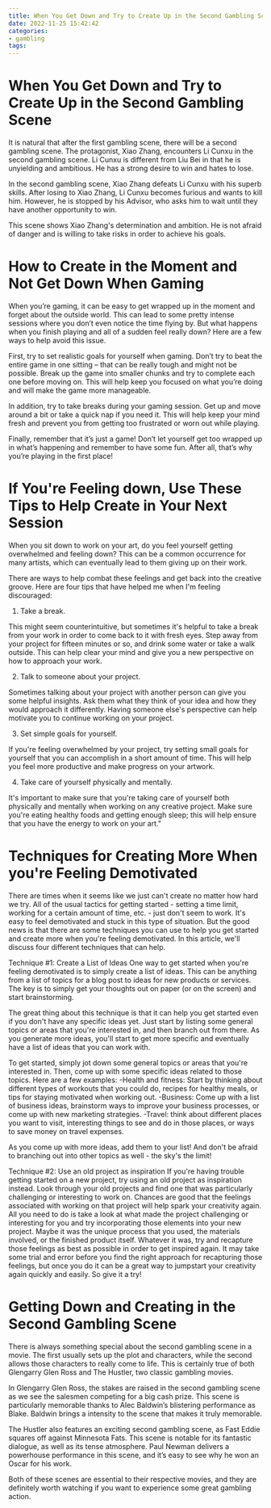 ```yaml
---
title: When You Get Down and Try to Create Up in the Second Gambling Scene
date: 2022-11-25 15:42:42
categories:
- gambling
tags:
---
```



#  When You Get Down and Try to Create Up in the Second Gambling Scene

It is natural that after the first gambling scene, there will be a second gambling scene. The protagonist, Xiao Zhang, encounters Li Cunxu in the second gambling scene. Li Cunxu is different from Liu Bei in that he is unyielding and ambitious. He has a strong desire to win and hates to lose.

In the second gambling scene, Xiao Zhang defeats Li Cunxu with his superb skills. After losing to Xiao Zhang, Li Cunxu becomes furious and wants to kill him. However, he is stopped by his Advisor, who asks him to wait until they have another opportunity to win.

This scene shows Xiao Zhang's determination and ambition. He is not afraid of danger and is willing to take risks in order to achieve his goals.

#  How to Create in the Moment and Not Get Down When Gaming

When you’re gaming, it can be easy to get wrapped up in the moment and forget about the outside world. This can lead to some pretty intense sessions where you don’t even notice the time flying by. But what happens when you finish playing and all of a sudden feel really down? Here are a few ways to help avoid this issue.

First, try to set realistic goals for yourself when gaming. Don’t try to beat the entire game in one sitting – that can be really tough and might not be possible. Break up the game into smaller chunks and try to complete each one before moving on. This will help keep you focused on what you’re doing and will make the game more manageable.

In addition, try to take breaks during your gaming session. Get up and move around a bit or take a quick nap if you need it. This will help keep your mind fresh and prevent you from getting too frustrated or worn out while playing.

Finally, remember that it’s just a game! Don’t let yourself get too wrapped up in what’s happening and remember to have some fun. After all, that’s why you’re playing in the first place!

#  If You're Feeling down, Use These Tips to Help Create in Your Next Session

When you sit down to work on your art, do you feel yourself getting overwhelmed and feeling down? This can be a common occurrence for many artists, which can eventually lead to them giving up on their work.

There are ways to help combat these feelings and get back into the creative groove. Here are four tips that have helped me when I'm feeling discouraged:

1. Take a break.

This might seem counterintuitive, but sometimes it's helpful to take a break from your work in order to come back to it with fresh eyes. Step away from your project for fifteen minutes or so, and drink some water or take a walk outside. This can help clear your mind and give you a new perspective on how to approach your work.

2. Talk to someone about your project.

Sometimes talking about your project with another person can give you some helpful insights. Ask them what they think of your idea and how they would approach it differently. Having someone else's perspective can help motivate you to continue working on your project.

3. Set simple goals for yourself.

If you're feeling overwhelmed by your project, try setting small goals for yourself that you can accomplish in a short amount of time. This will help you feel more productive and make progress on your artwork.

4. Take care of yourself physically and mentally.

It's important to make sure that you're taking care of yourself both physically and mentally when working on any creative project. Make sure you're eating healthy foods and getting enough sleep; this will help ensure that you have the energy to work on your art."

#  Techniques for Creating More When you're Feeling Demotivated 
There are times when it seems like we just can't create no matter how hard we try. All of the usual tactics for getting started - setting a time limit, working for a certain amount of time, etc. - just don't seem to work. It's easy to feel demotivated and stuck in this type of situation.
But the good news is that there are some techniques you can use to help you get started and create more when you're feeling demotivated. In this article, we'll discuss four different techniques that can help.

 Technique #1: Create a List of Ideas 
One way to get started when you're feeling demotivated is to simply create a list of ideas. This can be anything from a list of topics for a blog post to ideas for new products or services. The key is to simply get your thoughts out on paper (or on the screen) and start brainstorming.

The great thing about this technique is that it can help you get started even if you don't have any specific ideas yet. Just start by listing some general topics or areas that you're interested in, and then branch out from there. As you generate more ideas, you'll start to get more specific and eventually have a list of ideas that you can work with.

To get started, simply jot down some general topics or areas that you're interested in. Then, come up with some specific ideas related to those topics. Here are a few examples:
-Health and fitness: Start by thinking about different types of workouts that you could do, recipes for healthy meals, or tips for staying motivated when working out.
-Business: Come up with a list of business ideas, brainstorm ways to improve your business processes, or come up with new marketing strategies.
-Travel: think about different places you want to visit, interesting things to see and do in those places, or ways to save money on travel expenses.

As you come up with more ideas, add them to your list! And don't be afraid to branching out into other topics as well - the sky's the limit!

 Technique #2: Use an old project as inspiration 
If you're having trouble getting started on a new project, try using an old project as inspiration instead. Look through your old projects and find one that was particularly challenging or interesting to work on. Chances are good that the feelings associated with working on that project will help spark your creativity again.
All you need to do is take a look at what made the project challenging or interesting for you and try incorporating those elements into your new project. Maybe it was the unique process that you used, the materials involved, or the finished product itself. Whatever it was, try and recapture those feelings as best as possible in order to get inspired again. 
It may take some trial and error before you find the right approach for recapturing those feelings, but once you do it can be a great way to jumpstart your creativity again quickly and easily. So give it a try!


#  Getting Down and Creating in the Second Gambling Scene

There is always something special about the second gambling scene in a movie. The first usually sets up the plot and characters, while the second allows those characters to really come to life. This is certainly true of both Glengarry Glen Ross and The Hustler, two classic gambling movies.

In Glengarry Glen Ross, the stakes are raised in the second gambling scene as we see the salesmen competing for a big cash prize. This scene is particularly memorable thanks to Alec Baldwin’s blistering performance as Blake. Baldwin brings a intensity to the scene that makes it truly memorable.

The Hustler also features an exciting second gambling scene, as Fast Eddie squares off against Minnesota Fats. This scene is notable for its fantastic dialogue, as well as its tense atmosphere. Paul Newman delivers a powerhouse performance in this scene, and it’s easy to see why he won an Oscar for his work.

Both of these scenes are essential to their respective movies, and they are definitely worth watching if you want to experience some great gambling action.